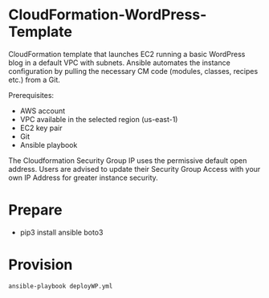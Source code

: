 # CloudFormation-WordPress-Template
CloudFormation template that launches EC2 running a basic WordPress blog in a default VPC with subnets. Ansible automates the instance configuration by pulling the necessary CM code (modules, classes, recipes etc.) from a Git. 

Prerequisites:
- AWS account 
- VPC available in the selected region (us-east-1)
- EC2 key pair
- Git
- Ansible playbook

The Cloudformation Security Group IP uses the permissive default open address. Users are advised to update their Security Group Access with your own IP Address for greater instance security.

# Prepare
- pip3 install ansible boto3

# Provision

```
ansible-playbook deployWP.yml
```
